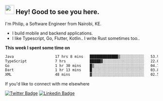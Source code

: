 <h2><img src="https://slackmojis.com/emojis/3643-cool-doge/download" width="30"/> Hey! Good to see you here.</h2>

<p>I'm Philip, a Software Engineer from Nairobi, KE. 

- I build mobile and backend applications.
- I like Typescript, Go, Flutter, Kotlin.. I write Rust sometimes too..</p>

**This week I spent some time on**
<!--START_SECTION:waka-->

```txt
Java                   17 hrs 8 mins   █████████████▒░░░░░░░░░░░   53.95 %
TypeScript             7 hrs           █████▓░░░░░░░░░░░░░░░░░░░   22.03 %
Go                     1 hr 30 mins    █▒░░░░░░░░░░░░░░░░░░░░░░░   04.77 %
Dart                   1 hr 13 mins    █░░░░░░░░░░░░░░░░░░░░░░░░   03.88 %
XML                    48 mins         ▓░░░░░░░░░░░░░░░░░░░░░░░░   02.53 %
```

<!--END_SECTION:waka-->

If you'd like to connect with me elsewhere

[![Twitter Badge](https://img.shields.io/badge/-Twitter-1ca0f1?style=flat-square&labelColor=1ca0f1&logo=twitter&logoColor=white&link=https://twitter.com/_diogorodrigues)](https://twitter.com/kimathiphil)  [![Linkedin Badge](https://img.shields.io/badge/-LinkedIn-blue?style=flat-square&logo=Linkedin&logoColor=white&link=https://www.linkedin.com/in/philip-kimathi-2604a9114/)](https://www.linkedin.com/in/philip-kimathi-2604a9114/)
